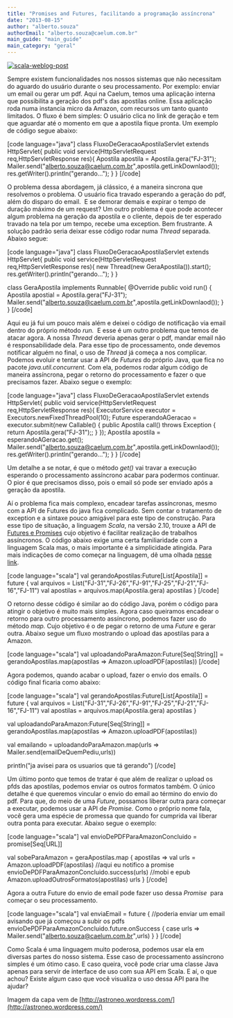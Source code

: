```yaml
---
title: "Promises and Futures, facilitando a programação assíncrona"
date: "2013-08-15"
author: "alberto.souza"
authorEmail: "alberto.souza@caelum.com.br"
main_guide: "main_guide"
main_category: "geral"
---
```


[![scala-weblog-post](https://blog.caelum.com.br/wp-content/uploads/2013/08/scala-weblog-post-300x250.png)](https://blog.caelum.com.br/wp-content/uploads/2013/08/scala-weblog-post.png)

Sempre existem funcionalidades nos nossos sistemas que não necessitam do aguardo do usuário durante o seu processamento. Por exemplo: enviar um email ou gerar um pdf. Aqui na Caelum, temos uma aplicação interna que possibilita a geração dos pdf's das apostilas online. Essa aplicação roda numa instancia micro da Amazon, com recursos um tanto quanto limitados. O fluxo é bem simples: O usuário clica no link de geração e tem que aguardar até o momento em que a apostila fique pronta. Um exemplo de código segue abaixo:

\[code language="java"\] class FluxoDeGeracaoApostilaServlet extends HttpServlet{ public void service(HttpServletRequest req,HttpServletResponse res){ Apostila apostila = Apostila.gera("FJ-31"); Mailer.send("alberto.souza@caelum.com.br",apostila.getLinkDownlaod()); res.getWriter().println("gerando..."); } } \[/code\]

O problema dessa abordagem, já clássico, é a maneira sincrona que resolvemos o problema. O usuário fica travado esperando a geração do pdf, além do disparo do email.  E se demorar demais e expirar o tempo de duração máximo de um request? Um outro problema é que pode acontecer algum problema na geração da apostila e o cliente, depois de ter esperado travado na tela por um tempo, recebe uma exception. Bem frustrante. A solução padrão seria deixar esse código rodar numa _Thread_ separada. Abaixo segue:

\[code language="java"\] class FluxoDeGeracaoApostilaServlet extends HttpServlet{ public void service(HttpServletRequest req,HttpServletResponse res){ new Thread(new GeraApostila()).start(); res.getWriter().println("gerando..."); } }

class GeraApostila implements Runnable{ @Override public void run() { Apostila apostial = Apostila.gera("FJ-31"); Mailer.send("alberto.souza@caelum.com.br",apostila.getLinkDownlaod()); } } \[/code\]

Aqui eu já fui um pouco mais além e deixei o código de notificação via email dentro do próprio método _run._  E esse é um outro problema que temos de atacar agora. A nossa _Thread_ deveria apenas gerar o pdf, mandar email não é responsabilidade dela. Para esse tipo de processamento, onde devemos notificar alguém no final, o uso de _Thread_ já começa a nos complicar. Podemos evoluir e tentar usar a API de _Futures_ do próprio Java, que fica no pacote _java.util.concurrent._ Com ela, podemos rodar algum código de maneira assíncrona, pegar o retorno do processamento e fazer o que precisamos fazer. Abaixo segue o exemplo:

\[code language="java"\] class FluxoDeGeracaoApostilaServlet extends HttpServlet{ public void service(HttpServletRequest req,HttpServletResponse res){ ExecutorService executor = Executors.newFixedThreadPool(10); Future<Apostila> esperandoAGeracao = executor.submit(new Callable<Apostila>() { public Apostila call() throws Exception { return Apostila.gera("FJ-31");; } }); Apostila apostila = esperandoAGeracao.get(); Mailer.send("alberto.souza@caelum.com.br",apostila.getLinkDownlaod()); res.getWriter().println("gerando..."); } } \[/code\]

Um detalhe a se notar, é que o método _get()_ vai travar a execução esperando o processamento assíncrono acabar para podermos continuar. O pior é que precisamos disso, pois o email só pode ser enviado após a geração da apostila.

Aí o problema fica mais complexo, encadear tarefas assíncronas, mesmo com a API de Futures do java fica complicado. Sem contar o tratamento de exception e a sintaxe pouco amigável para este tipo de construção. Para esse tipo de situação, a linguagem _Scala_, na versão 2.10, trouxe a API de [Futures e Promises](http://docs.scala-lang.org/sips/pending/futures-promises.html) cujo objetivo é facilitar realização de trabalhos assíncronos. O código abaixo exige uma certa familiaridade com a linguagem Scala mas, o mais importante é a simplicidade atingida. Para mais indicações de como começar na linguagem, dê uma olhada [nesse link](http://typesafe.com/blog/enterprise-scala-adoption-roadmap-55683). 

\[code language="scala"\] val gerandoApostilas:Future\[List\[Apostila\]\] = future { val arquivos = List("FJ-31","FJ-26","FJ-91","FJ-25","FJ-21","FJ-16","FJ-11") val apostilas = arquivos.map(Apostila.gera) apostilas } \[/code\]

O retorno desse código é similar ao do código Java, porém o código para atingir o objetivo é muito mais simples. Agora caso queiramos encadear o retorno para outro processamento assíncrono, podemos fazer uso do método _map._ Cujo objetivo é o de pegar o retorno de uma _Future_ e gerar outra. Abaixo segue um fluxo mostrando o upload das apostilas para a Amazon.

\[code language="scala"\] val uploadandoParaAmazon:Future\[Seq\[String\]\] = gerandoApostilas.map(apostilas => Amazon.uploadPDF(apostilas)) \[/code\]

Agora podemos, quando acabar o upload, fazer o envio dos emails. O código final ficaria como abaixo:

\[code language="scala"\] val gerandoApostilas:Future\[List\[Apostila\]\] = future { val arquivos = List("FJ-31","FJ-26","FJ-91","FJ-25","FJ-21","FJ-16","FJ-11") val apostilas = arquivos.map(Apostila.gera) apostilas }

val uploadandoParaAmazon:Future\[Seq\[String\]\] = gerandoApostilas.map(apostilas => Amazon.uploadPDF(apostilas))

val emailando = uploadandoParaAmazon.map(urls => Mailer.send(emailDeQuemPediu,urls))

println("ja avisei para os usuarios que tá gerando") \[/code\]

Um último ponto que temos de tratar é que além de realizar o upload os pfds das apostilas, podemos enviar os outros formatos também. O único detalhe é que queremos vincular o envio do email ao término do envio do pdf. Para que, do meio de uma _Future_, possamos liberar outra para começar a executar, podemos usar a API de _Promise._ Como o próprio nome fala, você gera uma espécie de promessa que quando for cumprida vai liberar outra ponta para executar. Abaixo segue o exemplo:

\[code language="scala"\] val envioDePDFParaAmazonConcluido = promise\[Seq\[URL\]\]

val sobeParaAmazon = geraApostilas.map { apostilas => val urls = Amazon.uploadPDF(apostilas) //aqui eu notifico a promise envioDePDFParaAmazonConcluido.success(urls) //mobi e epub Amazon.uploadOutrosFormatos(apostilas) urls } \[/code\]

Agora a outra Future do envio de email pode fazer uso dessa _Promise_  para começar o seu processamento.

\[code language="scala"\] val enviaEmail = future { //poderia enviar um email avisando que já começou a subir os pdfs envioDePDFParaAmazonConcluido.future.onSuccess { case urls => Mailer.send("alberto.souza@caelum.com.br",urls) } } \[/code\]

Como Scala é uma linguagem muito poderosa, podemos usar ela em diversas partes do nosso sistema. Esse caso de processamento assíncrono simples é um ótimo caso. E caso queira, você pode criar uma classe Java apenas para servir de interface de uso com sua API em Scala. E aí, o que achou? Existe algum caso que você visualiza o uso dessa API para lhe ajudar?

Imagem da capa vem de [http://astroneo.wordpress.com/](http://astroneo.wordpress.com/)
